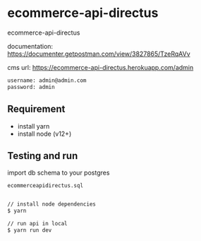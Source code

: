 # ecommerce-api-directus

ecommerce-api-directus

documentation: <https://documenter.getpostman.com/view/3827865/TzeRqAVv>

cms url: <https://ecommerce-api-directus.herokuapp.com/admin>

```zsh
username: admin@admin.com
password: admin
```

## Requirement

- install yarn
- install node (v12+)

## Testing and run

import db schema to your postgres

`ecommerceapidirectus.sql`

```zsh

// install node dependencies
$ yarn

// run api in local
$ yarn run dev
```
